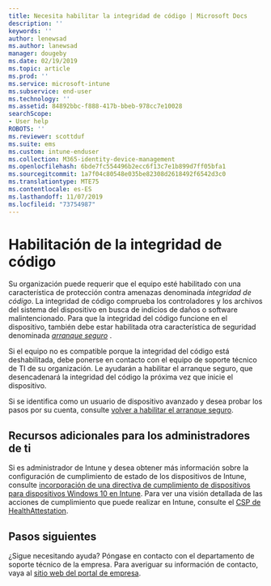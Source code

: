 ```yaml
---
title: Necesita habilitar la integridad de código | Microsoft Docs
description: ''
keywords: ''
author: lenewsad
ms.author: lanewsad
manager: dougeby
ms.date: 02/19/2019
ms.topic: article
ms.prod: ''
ms.service: microsoft-intune
ms.subservice: end-user
ms.technology: ''
ms.assetid: 84892bbc-f888-417b-bbeb-978cc7e10028
searchScope:
- User help
ROBOTS: ''
ms.reviewer: scottduf
ms.suite: ems
ms.custom: intune-enduser
ms.collection: M365-identity-device-management
ms.openlocfilehash: 6bde7fc554496b2ecc6f13c7e1b899d7ff05bfa1
ms.sourcegitcommit: 1a7f04c80548e035be82308d2618492f6542d3c0
ms.translationtype: MTE75
ms.contentlocale: es-ES
ms.lasthandoff: 11/07/2019
ms.locfileid: "73754987"
---
```

# <a name="enable-code-integrity"></a>Habilitación de la integridad de código

Su organización puede requerir que el equipo esté habilitado con una característica de protección contra amenazas denominada *integridad de código*. La integridad de código comprueba los controladores y los archivos del sistema del dispositivo en busca de indicios de daños o software malintencionado. Para que la integridad del código funcione en el dispositivo, también debe estar habilitada otra característica de seguridad denominada [*arranque seguro*](https://docs.microsoft.com/windows/security/information-protection/secure-the-windows-10-boot-process#secure-boot) .

Si el equipo no es compatible porque la integridad del código está deshabilitada, debe ponerse en contacto con el equipo de soporte técnico de TI de su organización. Le ayudarán a habilitar el arranque seguro, que desencadenará la integridad del código la próxima vez que inicie el dispositivo.

Si se identifica como un usuario de dispositivo avanzado y desea probar los pasos por su cuenta, consulte [volver a habilitar el arranque seguro](https://docs.microsoft.com/windows-hardware/manufacture/desktop/disabling-secure-boot#re-enable-secure-boot).

## <a name="additional-resources-for-it-administrators"></a>Recursos adicionales para los administradores de ti

Si es administrador de Intune y desea obtener más información sobre la configuración de cumplimiento de estado de los dispositivos de Intune, consulte [incorporación de una directiva de cumplimiento de dispositivos para dispositivos Windows 10 en Intune](https://docs.microsoft.com/intune/protect/compliance-policy-create-windows). Para ver una visión detallada de las acciones de cumplimiento que puede realizar en Intune, consulte el [CSP de HealthAttestation](https://docs.microsoft.com/windows/client-management/mdm/healthattestation-csp#step-8-take-appropriate-policy-action-based-on-evaluation-results).  

## <a name="next-steps"></a>Pasos siguientes

¿Sigue necesitando ayuda? Póngase en contacto con el departamento de soporte técnico de la empresa. Para averiguar su información de contacto, vaya al [sitio web del portal de empresa](https://go.microsoft.com/fwlink/?linkid=2010980).
